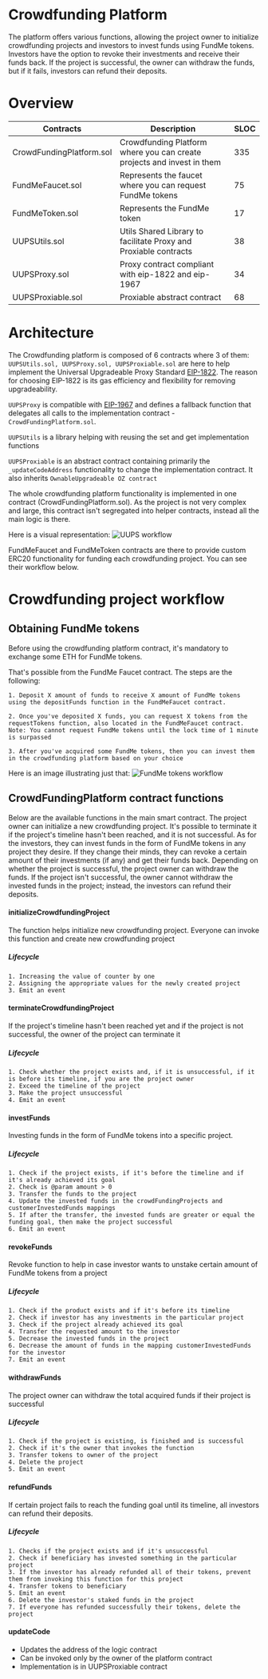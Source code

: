 # Crowdfunding Platform

The platform offers various functions, allowing the project owner to initialize crowdfunding projects and investors to invest funds using FundMe tokens. Investors have the option to revoke their investments and receive their funds back. If the project is successful, the owner can withdraw the funds, but if it fails, investors can refund their deposits.

# Overview

| Contracts                 | Description                                                               | SLOC |
|---------------------------|---------------------------------------------------------------------------|------|
| CrowdFundingPlatform.sol  | Crowdfunding Platform where you can create projects and invest in them    | 335  |
| FundMeFaucet.sol          | Represents the faucet where you can request FundMe tokens                 | 75   |
| FundMeToken.sol           | Represents the FundMe token                                               | 17   |
| UUPSUtils.sol             | Utils Shared Library to facilitate Proxy and Proxiable contracts          | 38   |
| UUPSProxy.sol             | Proxy contract compliant with eip-1822 and eip-1967                       | 34   |
| UUPSProxiable.sol         | Proxiable abstract contract                                               | 68   |

# Architecture

The Crowdfunding platform is composed of 6 contracts where 3 of them: `UUPSUtils.sol, UUPSProxy.sol, UUPSProxiable.sol` are here to help implement the Universal Upgradeable Proxy Standard [EIP-1822](https://eips.ethereum.org/EIPS/eip-1822). The reason for choosing EIP-1822 is its gas efficiency and flexibility for removing upgradeability.

`UUPSProxy` is compatible with [EIP-1967](https://eips.ethereum.org/EIPS/eip-1967) and defines a fallback function that delegates all calls to the implementation contract - `CrowdFundingPlatform.sol`.

`UUPSUtils` is a library helping with reusing the set and get implementation functions

`UUPSProxiable` is an abstract contract containing primarily the `_updateCodeAddress` functionality to change the implementation contract. It also inherits `OwnableUpgradeable OZ contract`

The whole crowdfunding platform functionality is implemented in one contract (CrowdFundingPlatform.sol). As the project is not very complex and large, this contract isn't segregated into helper contracts, instead all the main logic is there.

Here is a visual representation:
![UUPS workflow](<Images/UUPS workflow.png>)

FundMeFaucet and FundMeToken contracts are there to provide custom ERC20 functionality for funding each crowdfunding project. You can see their workflow below.

# Crowdfunding project workflow

## Obtaining FundMe tokens
Before using the crowdfunding platform contract, it's mandatory to exchange some ETH for FundMe tokens.

That's possible from the FundMe Faucet contract.
The steps are the following:
```
1. Deposit X amount of funds to receive X amount of FundMe tokens using the depositFunds function in the FundMeFaucet contract.

2. Once you've deposited X funds, you can request X tokens from the requestTokens function, also located in the FundMeFaucet contract.
Note: You cannot request FundMe tokens until the lock time of 1 minute is surpassed

3. After you've acquired some FundMe tokens, then you can invest them in the crowdfunding platform based on your choice
```

Here is an image illustrating just that:
![FundMe tokens workflow](<Images/FundMe tokens workflow.png>)

## CrowdFundingPlatform contract functions
Below are the available functions in the main smart contract. The project owner can initialize a new crowdfunding project. It's possible to terminate it if the project's timeline hasn't been reached, and it is not successful. As for the investors, they can invest funds in the form of FundMe tokens in any project they desire. If they change their minds, they can revoke a certain amount of their investments (if any) and get their funds back. Depending on whether the project is successful, the project owner can withdraw the funds. If the project isn't successful, the owner cannot withdraw the invested funds in the project; instead, the investors can refund their deposits.

#### initializeCrowdfundingProject
The function helps initialize new crowdfunding project.
Everyone can invoke this function and create new crowdfunding project
##### Lifecycle
```
1. Increasing the value of counter by one
2. Assigning the appropriate values for the newly created project
3. Emit an event
```

#### terminateCrowdfundingProject
If the project's timeline hasn't been reached yet and if the project is not successful, the owner of the project can terminate it
##### Lifecycle
```
1. Check whether the project exists and, if it is unsuccessful, if it is before its timeline, if you are the project owner
2. Exceed the timeline of the project
3. Make the project unsuccessful
4. Emit an event
```

#### investFunds
Investing funds in the form of FundMe tokens into a specific project.
##### Lifecycle
```
1. Check if the project exists, if it's before the timeline and if it's already achieved its goal
2. Check is @param amount > 0
3. Transfer the funds to the project
4. Update the invested funds in the crowdFundingProjects and customerInvestedFunds mappings
5. If after the transfer, the invested funds are greater or equal the funding goal, then make the project successful
6. Emit an event
```

#### revokeFunds
Revoke function to help in case investor wants to unstake certain amount of FundMe tokens from a project
##### Lifecycle
```
1. Check if the product exists and if it's before its timeline
2. Check if investor has any investments in the particular project
3. Check if the project already achieved its goal
4. Transfer the requested amount to the investor
5. Decrease the invested funds in the project
6. Decrease the amount of funds in the mapping customerInvestedFunds for the investor
7. Emit an event
```

#### withdrawFunds
The project owner can withdraw the total acquired funds if their project is successful
##### Lifecycle
```
1. Check if the project is existing, is finished and is successful
2. Check if it's the owner that invokes the function
3. Transfer tokens to owner of the project
4. Delete the project
5. Emit an event
```

#### refundFunds
If certain project fails to reach the funding goal until its timeline, all investors can refund their deposits.
##### Lifecycle
```
1. Checks if the project exists and if it's unsuccessful
2. Check if beneficiary has invested something in the particular project
3. If the investor has already refunded all of their tokens, prevent them from invoking this function for this project
4. Transfer tokens to beneficiary
5. Emit an event
6. Delete the investor's staked funds in the project
7. If everyone has refunded successfully their tokens, delete the project
```

#### updateCode
* Updates the address of the logic contract
* Can be invoked only by the owner of the platform contract
* Implementation is in UUPSProxiable contract
